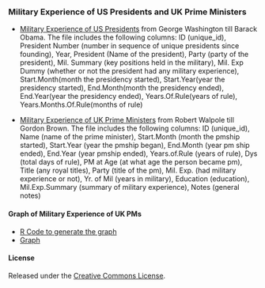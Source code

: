 ### Military Experience of US Presidents and UK Prime Ministers

* [Military Experience of US Presidents](https://github.com/soodoku/military-experience/blob/master/USPresMilExp.csv) from George Washington till Barack Obama. The file includes the following columns: ID (unique_id), President Number (number in sequence of unique presidents since founding), Year, President (Name of the president), Party (party of the president), Mil. Summary (key positions held in the military), Mil. Exp Dummy (whether or not the president had any military experience), Start.Month(month the presidency started), Start.Year(year the presidency started), End.Month(month the presidency ended), End.Year(year the presidency ended), Years.Of.Rule(years of rule), Years.Months.Of.Rule(months of rule)

* [Military Experience of UK Prime Ministers](https://github.com/soodoku/military-experience/blob/master/UKPMMilExp.csv) from Robert Walpole till Gordon Brown. The file includes the following columns: ID (unique_id), Name (name of the prime minister), Start.Month (month the pmship started), Start.Year (year the pmship began), End.Month (year pm ship ended), End.Year (year pmship ended), Years.of.Rule (years of rule), Dys (total days of rule), PM at Age (at what age the person became pm), Title (any royal titles), Party (title of the pm), Mil. Exp. (had military experience or not), Yr. of Mil (years in  military), Education (education), Mil.Exp.Summary (summary of military experience), Notes (general notes)

#### Graph of Military Experience of UK PMs
* [R Code to generate the graph](mil_plots.R)
* [Graph](ukmil.pdf)

#### License
Released under the [Creative Commons License](https://github.com/soodoku/Military-Experience/blob/master/License.md).

